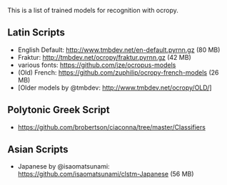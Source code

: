 This is a list of trained models for recognition with ocropy. 

## Latin Scripts
 * English Default: http://www.tmbdev.net/en-default.pyrnn.gz (80 MB)
 * Fraktur: http://tmbdev.net/ocropy/fraktur.pyrnn.gz (42 MB)
 * various fonts: https://github.com/jze/ocropus-models
 * (Old) French: https://github.com/zuphilip/ocropy-french-models (26 MB)
 * [Older models by @tmbdev: http://www.tmbdev.net/ocropy/OLD/]

## Polytonic Greek Script
 * https://github.com/brobertson/ciaconna/tree/master/Classifiers

## Asian Scripts
 * Japanese by @isaomatsunami: https://github.com/isaomatsunami/clstm-Japanese (56 MB)
